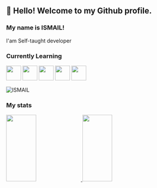 ## 👋 Hello! Welcome to my Github profile.
### My name is ISMAIL!
I'am Self-taught developer
### Currently Learning
<img src="https://cdn.jsdelivr.net/gh/devicons/devicon/icons/html5/html5-original.svg" width="40" height="40"/> <img src="https://cdn.jsdelivr.net/gh/devicons/devicon/icons/css3/css3-original.svg" width="40" height="40"/>
<img src="https://cdn.jsdelivr.net/gh/devicons/devicon/icons/javascript/javascript-original.svg" width="40" height="40"/>
<img src="https://cdn.jsdelivr.net/gh/devicons/devicon/icons/react/react-original.svg" width="40" height="40"/>
<img src="https://cdn.jsdelivr.net/gh/devicons/devicon/icons/git/git-original.svg" width="40" height="40"/>

<p align="left"> <img src="![](https://komarev.com/ghpvc/?username=ISMAILBOUADDI&color=dc143c)" alt="ISMAIL" /> </p>

### My stats

<div>
<a href="https://github.com/ISMAILBOUADDI">

<img height="180em" width="40%" src="https://github-readme-stats.vercel.app/api?username=ISMAILBOUADDI&show_icons=true&theme=dracula&include_all_commits=true&count_private=true"/>
<img height="180em" width="40%" src="https://github-readme-stats.vercel.app/api/top-langs/?username=ISMAILBOUADDI&layout=compact&langs_count=7&theme=dracula"/>
</div>


